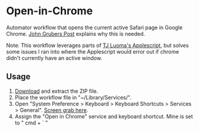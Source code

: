 Open-in-Chrome
==============

Automator workflow that opens the current active Safari page in Google Chrome.  [John Grubers Post](http://daringfireball.net/2010/11/flash_free_and_cheating_with_google_chrome) explains why this is needed.

Note: This workflow leverages parts of [TJ Luoma's Applescript](http://www.tuaw.com/2011/03/14/use-applescript-to-open-current-safari-url-in-google-chrome/), but solves some issues I ran into where the Applescript would error out if chrome didn't currently have an active window.

## Usage

1. [Download](https://github.com/NicholasModesto/Open-in-Chrome/blob/master/open-in-chrome.workflow.zip) and extract the ZIP file.
2. Place the workflow file in "~/Library/Services/".
3. Open "System Preference > Keyboard > Keyboard Shortcuts > Services > General".  [Screen grab here](https://github.com/NicholasModesto/Open-in-Chrome/blob/master/systemPrefs.png).
4. Assign the "Open in Chrome" service and keyboard shortcut. Mine is set to " cmd + ` "